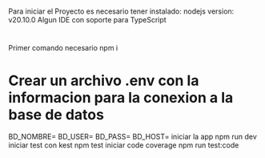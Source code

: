#
Para iniciar el Proyecto es necesario tener instalado:
nodejs version: v20.10.0
Algun IDE con soporte para TypeScript
#
Primer comando necesario 
npm i
# Crear un archivo .env con la informacion para la conexion a la base de datos
BD_NOMBRE=
BD_USER=
BD_PASS=
BD_HOST=
iniciar la app
npm run dev
iniciar test con kest
npm test
iniciar code coverage
npm run test:code